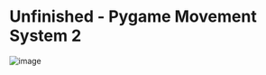 # Unfinished - Pygame Movement System 2
![image](https://github.com/user-attachments/assets/63c53f6f-529c-4db9-b71a-2240702b27bd)
